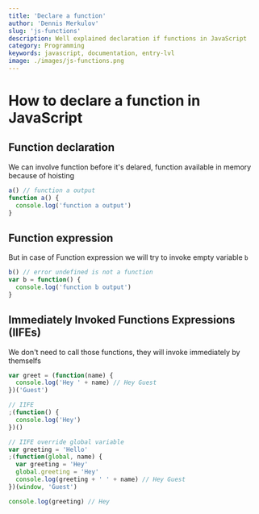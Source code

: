 ```yaml
---
title: 'Declare a function'
author: 'Dennis Merkulov'
slug: 'js-functions'
description: Well explained declaration if functions in JavaScript
category: Programming
keywords: javascript, documentation, entry-lvl
image: ./images/js-functions.png
---
```


# How to declare a function in JavaScript

## Function declaration

We can involve function before it's delared, function available in memory because of hoisting

```js
a() // function a output
function a() {
  console.log('function a output')
}
```

## Function expression

But in case of Function expression we will try to invoke empty variable `b`

```js
b() // error undefined is not a function
var b = function() {
  console.log('function b output')
}
```

## Immediately Invoked Functions Expressions (IIFEs)

We don't need to call those functions, they will invoke immediately by themselfs

```js
var greet = (function(name) {
  console.log('Hey ' + name) // Hey Guest
})('Guest')

// IIFE
;(function() {
  console.log('Hey')
})()

// IIFE override global variable
var greeting = 'Hello'
;(function(global, name) {
  var greeting = 'Hey'
  global.greeting = 'Hey'
  console.log(greeting + ' ' + name) // Hey Guest
})(window, 'Guest')

console.log(greeting) // Hey
```
